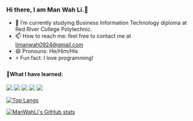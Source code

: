### Hi there, I am Man Wah Li.👋
- 🌱 I’m currently studying Business Information Technology diploma at Red River College Polytechnic.
- 📫 How to reach me: feel free to contact me at limanwah0924@gmail.com
- 😄 Pronouns: He/Him/His
- ⚡ Fun fact: I love programming!

#### :star2:What I have learned:
<img src="https://img.shields.io/badge/Java-007396?style=flat-square&logo=java&logoColor=white"/> <img src="https://img.shields.io/badge/Csharp-239120?style=flat-square&logo=csharp&logoColor=white"/> <img src="https://img.shields.io/badge/JavaScript-F7DF1E?style=flat-square&logo=javascript&logoColor=white"/> <img src="https://img.shields.io/badge/HTML5-E34F26?style=flat-square&logo=html5&logoColor=white"/> <img src="https://img.shields.io/badge/CSS-1572B6?style=flat-square&logo=css3&logoColor=white"/>

[![Top Langs](https://github-readme-stats.vercel.app/api/top-langs/?username=manwahli&layout=compact)](https://github.com/manwahli/github-readme-stats)

[![ManWahLi's GitHub stats](https://github-readme-stats.vercel.app/api?username=manwahli&show_icons=true&theme=radical)](https://github.com/manwahli/github-readme-stats)


<!--
**ManWahLi/ManWahLi** is a ✨ _special_ ✨ repository because its `README.md` (this file) appears on your GitHub profile.

Here are some ideas to get you started:

- 🔭 I’m currently working on ...
- 👯 I’m looking to collaborate on ...
- 🤔 I’m looking for help with ...
- 💬 Ask me about ...
-->
